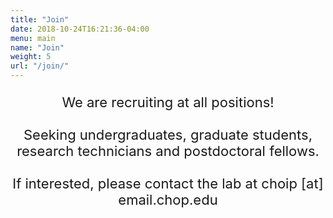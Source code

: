 ```yaml
---
title: "Join"
date: 2018-10-24T16:21:36-04:00
menu: main
name: "Join"
weight: 5
url: "/join/"
---
```

<p class="main_text" style="font-size:22px;text-align:center">We are recruiting at all positions! <br><br>
Seeking undergraduates,  graduate students, research technicians and postdoctoral fellows.
<br><br>
If interested, please contact the lab at <span style="font-weight:400">choip [at] email.chop.edu</span>
</p>
